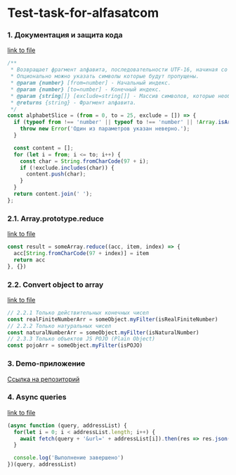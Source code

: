 # Test-task-for-alfasatcom

### 1. Документация и защита кода
[link to file](./Alphabet%20slice/index.js)

```javascript
/**
 * Возвращает фрагмент алфавита, последовательности UTF-16, начиная со строчных английских букв.
 * Опционально можно указать символы которые будут пропущены.
 * @param {number} [from=number] - Начальный индекс.
 * @param {number} [to=number] - Конечный индекс.
 * @param {string[]} [exclude=string[]] - Массив символов, которые необходимо исключить из результата.
 * @returns {string} - Фрагмент алфавита.
 */
const alphabetSlice = (from = 0, to = 25, exclude = []) => {
  if (typeof from !== 'number' || typeof to !== 'number' || !Array.isArray(exclude)) {
    throw new Error('Один из параметров указан неверно.');
  }

  const content = [];
  for (let i = from; i <= to; i++) {
    const char = String.fromCharCode(97 + i);
    if (!exclude.includes(char)) {
      content.push(char);
    }
  }
  return content.join(' ');
};
```


### 2.1. Array.prototype.reduce
[link to file](./Hight%20order%20functions/Array-prototype-reduce/index.js)

```javascript
const result = someArray.reduce((acc, item, index) => {
  acc[String.fromCharCode(97 + index)] = item
  return acc
}, {})
```


### 2.2. Convert object to array
[link to file](./Hight%20order%20functions/Convert-object-to-array/index.js)

```javascript
// 2.2.1 Только действительных конечных чисел
const realFiniteNumberArr = someObject.myFilter(isRealFiniteNumber)
// 2.2.2 Только натуральных чисел
const naturalNumberArr = someObject.myFilter(isNaturalNumber)
// 2.3.3 Только объектов JS POJO (Plain Object)
const pojoArr = someObject.myFilter(isPOJO)
```

### 3. Demo-приложение
[Ссылка на репозиторий](https://github.com/Chiga2030/site-info-app)


### 4. Async queries
[link to file](./Async%20queries/index.js)

```javascript
(async function (query, addressList) {
  for(let i = 0; i < addressList.length; i++) {
    await fetch(query + '&url=' + addressList[i]).then(res => res.json()).then(console.log)
  }

  console.log('Выполнение завершено')
})(query, addressList)
```
